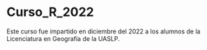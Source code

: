 # Curso_R_2022
Este curso fue impartido en diciembre del 2022 a los alumnos de la Licenciatura en Geografía de la UASLP.
